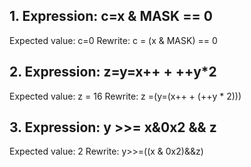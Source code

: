 ## 1. Expression: c=x & MASK == 0 
Expected value: c=0 
Rewrite: c = (x & MASK) == 0
## 2. Expression: z=y=x++ + ++y*2 
Expected value: z = 16 
Rewrite: z =(y=(x++ + (++y * 2))) 
## 3. Expression: y >>= x&0x2 && z
Expected value: 2 
Rewrite: y>>=((x & 0x2)&&z)